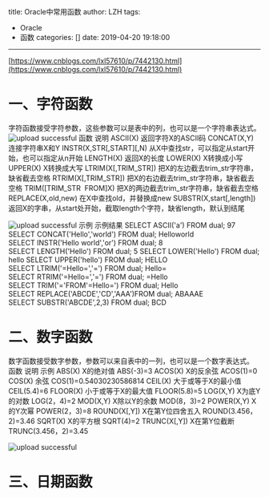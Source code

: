 title: Oracle中常用函数
author: LZH
tags:
  - Oracle
  - 函数
categories: []
date: 2019-04-20 19:18:00
---
[https://www.cnblogs.com/lxl57610/p/7442130.html](https://www.cnblogs.com/lxl57610/p/7442130.html)
# 一、字符函数
 字符函数接受字符参数，这些参数可以是表中的列，也可以是一个字符串表达式。
![upload successful](/images/pasted-1.png)
函数	说明
ASCII(X)	返回字符X的ASCII码
CONCAT(X,Y)	连接字符串X和Y
INSTR(X,STR[,START][,N)	从X中查找str，可以指定从start开始，也可以指定从n开始
LENGTH(X)	返回X的长度
LOWER(X)	X转换成小写
UPPER(X)	X转换成大写
LTRIM(X[,TRIM_STR])	把X的左边截去trim_str字符串，缺省截去空格
RTRIM(X[,TRIM_STR])	把X的右边截去trim_str字符串，缺省截去空格
TRIM([TRIM_STR  FROM]X)	把X的两边截去trim_str字符串，缺省截去空格
REPLACE(X,old,new)	在X中查找old，并替换成new
SUBSTR(X,start[,length])	返回X的字串，从start处开始，截取length个字符，缺省length，默认到结尾



![upload successful](/images/20190506Oracle常用函数演示.png)
示例	示例结果
SELECT ASCII('a') FROM dual;	97
SELECT CONCAT('Hello','world') FROM dual;	Helloworld
SELECT INSTR('Hello world','or') FROM dual;	8
SELECT LENGTH('Hello') FROM dual;	5
SELECT LOWER('Hello') FROM dual;	hello
SELECT UPPER('hello') FROM dual;	HELLO
SELECT LTRIM('=Hello=','=') FROM dual;	Hello=
SELECT RTRIM('=Hello=','=') FROM dual;	=Hello
SELECT TRIM('='FROM'=Hello=') FROM dual;	Hello
SELECT REPLACE('ABCDE','CD','AAA')FROM dual;	ABAAAE
SELECT SUBSTR('ABCDE',2,3) FROM dual;	BCD

# 二、数字函数
数字函数接受数字参数，参数可以来自表中的一列，也可以是一个数字表达式。
函数	说明	示例
ABS(X)	X的绝对值	ABS(-3)=3
ACOS(X)	X的反余弦	ACOS(1)=0
COS(X)	余弦	COS(1)=0.54030230586814
CEIL(X)	大于或等于X的最小值	CEIL(5.4)=6
FLOOR(X)	小于或等于X的最大值	FLOOR(5.8)=5
LOG(X,Y)	X为底Y的对数	LOG(2，4)=2
MOD(X,Y)	X除以Y的余数	MOD(8，3)=2
POWER(X,Y)	X的Y次幂	POWER(2，3)=8
ROUND(X[,Y])	X在第Y位四舍五入	ROUND(3.456，2)=3.46
SQRT(X)	X的平方根	SQRT(4)=2
TRUNC(X[,Y])	X在第Y位截断	TRUNC(3.456，2)=3.45

![upload successful](/images/20190506数字函数演示.png)

# 三、日期函数

